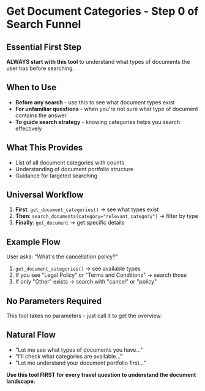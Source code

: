 # Get Document Categories - Step 0 of Search Funnel

## Essential First Step

**ALWAYS start with this tool** to understand what types of documents the user has before searching.

## When to Use
- **Before any search** - use this to see what document types exist
- **For unfamiliar questions** - when you're not sure what type of document contains the answer
- **To guide search strategy** - knowing categories helps you search effectively

## What This Provides
- List of all document categories with counts
- Understanding of document portfolio structure  
- Guidance for targeted searching

## Universal Workflow
1. **First**: `get_document_categories()` → see what types exist
2. **Then**: `search_documents(category="relevant_category")` → filter by type
3. **Finally**: `get_document` → get specific details

## Example Flow
User asks: "What's the cancellation policy?"

1. `get_document_categories()` → see available types
2. If you see "Legal Policy" or "Terms and Conditions" → search those
3. If only "Other" exists → search with "cancel" or "policy"

## No Parameters Required
This tool takes no parameters - just call it to get the overview.

## Natural Flow
- "Let me see what types of documents you have..."
- "I'll check what categories are available..."
- "Let me understand your document portfolio first..."

**Use this tool FIRST for every travel question to understand the document landscape.**